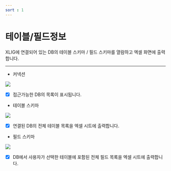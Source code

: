 ```yaml
---
sort : 1
---
```


# 테이블/필드정보


XLIG에 연결되어 있는 DB의 테이블 스키마 / 필드 스키마를 열람하고 엑셀 화면에 출력합니다.

---

- 커넥션

<img src = "https://user-images.githubusercontent.com/86198387/203697556-eaba9b31-303c-45e9-b15f-198498e3674d.png" />

- [x] 접근가능한 DB의 목록이 표시됩니다.


<div>

- 테이블 스키마 </div>

<img src = "https://user-images.githubusercontent.com/86198387/203697783-688afccd-0f76-4471-a1af-b24b81f477d2.png" />

    
- [x] 연결된 DB의 전체 테이블 목록을 엑셀 시트에 출력합니다. 

<div>

- 필드 스키마  </div>

<img src = "https://user-images.githubusercontent.com/86198387/203697959-3ada4e1a-50fd-472f-a217-9b669c4aa8ef.png" />

- [x] DB에서 사용자가 선택한 테이블에 포함된 전체 필드 목록을 엑셀 시트에 출력합니다.